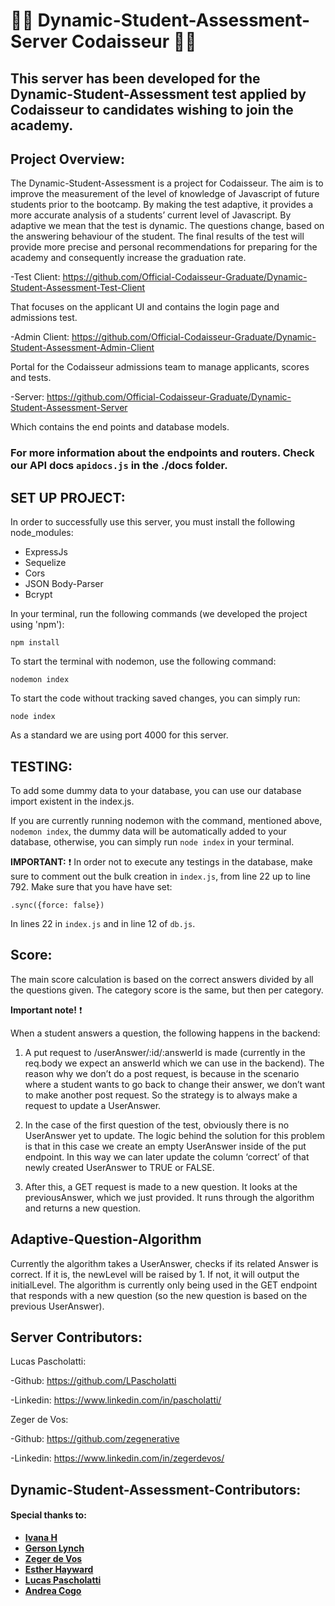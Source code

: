  # :man_technologist: Dynamic-Student-Assessment-Server Codaisseur :woman_technologist:

 ## This server has been developed for the Dynamic-Student-Assessment test applied by Codaisseur to candidates wishing to join the academy.

 ## Project Overview:

The Dynamic-Student-Assessment is a project for Codaisseur. The aim is to improve the measurement of the level of knowledge of Javascript of future students prior to the bootcamp. By making the test adaptive, it provides a more accurate analysis of a students’ current level of Javascript.  By adaptive we mean that the test is dynamic. The questions change, based on the answering behaviour of the student. The final results of the test will provide more precise and personal recommendations for preparing for the academy and consequently increase the graduation rate.
 
-Test Client: https://github.com/Official-Codaisseur-Graduate/Dynamic-Student-Assessment-Test-Client

That focuses on the applicant UI and contains the login page and admissions test.
 
-Admin Client: https://github.com/Official-Codaisseur-Graduate/Dynamic-Student-Assessment-Admin-Client

Portal for the Codaisseur admissions team to manage applicants, scores and tests.
 
-Server: https://github.com/Official-Codaisseur-Graduate/Dynamic-Student-Assessment-Server

Which contains the end points and database models.

### For more information about the endpoints and routers. Check our API docs `apidocs.js` in the ./docs folder.

## SET UP PROJECT:

In order to successfully use this server, you must install the following node_modules:

 - ExpressJs
 - Sequelize 
 - Cors 
 - JSON Body-Parser
 - Bcrypt

 In your terminal, run the following commands (we developed the project using 'npm'):

 `npm install`

 To start the terminal with nodemon, use the following command:

 `nodemon index`
 
 To start the code without tracking saved changes, you can simply run:

 `node index`

 As a standard we are using port 4000 for this server.

## TESTING:

To add some dummy data to your database, you can use our database import existent in the index.js.

If you are currently running nodemon with the command, mentioned above, `nodemon index`, the dummy data will be automatically added to your database, otherwise, you can simply run `node index` in your terminal.

**IMPORTANT:** :exclamation: In order not to execute any testings in the database, make sure to comment out the bulk creation in `index.js`, from line 22 up to line 792. Make sure that you have have set:

```.sync({force: false})```

In lines 22 in `index.js` and in line 12 of `db.js`.

## Score:

The main score calculation is based on the correct answers divided by all the questions given.
The category score is the same, but then per category.

**Important note!** :exclamation:

When a student answers a question, the following happens in the backend:

1. A put request to /userAnswer/:id/:answerId is made (currently in the req.body we expect an answerId which we can use in the backend). The reason why we don’t do a post request, is because in the scenario where a student wants to go back to change their answer, we don’t want to make another post request. So the strategy is to always make a request to update a UserAnswer.

2. In the case of the first question of the test, obviously there is no UserAnswer yet to update. The logic behind the solution for this problem is that in this case we create an empty UserAnswer inside of the put endpoint. In this way we can later update the column ‘correct’ of that newly created UserAnswer to TRUE or FALSE.

3. After this, a GET request is made to a new question. It looks at the previousAnswer, which we just provided. It runs through the algorithm and returns a new question. 

## Adaptive-Question-Algorithm

Currently the algorithm takes a UserAnswer, checks if its related Answer is correct. If it is, the newLevel will be raised by 1. If not, it will output the initialLevel. 
The algorithm is currently only being used in the GET endpoint that responds with a new question (so the new question is based on the previous UserAnswer).

## Server Contributors:

Lucas Pascholatti:

-Github: https://github.com/LPascholatti

-Linkedin: https://www.linkedin.com/in/pascholatti/

Zeger de Vos:

-Github: https://github.com/zegenerative

-Linkedin: https://www.linkedin.com/in/zegerdevos/

## Dynamic-Student-Assessment-Contributors:

#### Special thanks to:
- **[Ivana H](https://github.com/future-ruins)**
- **[Gerson Lynch](https://github.com/gersly)**
- **[Zeger de Vos](https://github.com/zegenerative)**
- **[Esther Hayward](https://github.com/eawh02)**
- **[Lucas Pascholatti](https://github.com/LPascholatti)**
- **[Andrea Cogo](https://github.com/anderara)**

